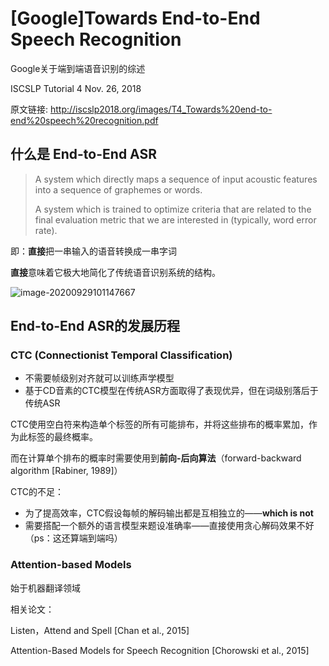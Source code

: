 # [Google]Towards End-to-End Speech Recognition

Google关于端到端语音识别的综述

ISCSLP Tutorial 4 Nov. 26, 2018

原文链接: http://iscslp2018.org/images/T4_Towards%20end-to-end%20speech%20recognition.pdf

## 什么是 End-to-End ASR

> A system which directly maps a sequence of input acoustic features into a sequence of graphemes or words.
>
> A system which is trained to optimize criteria that are related to the final evaluation metric that we are interested in (typically, word error rate).

即：**直接**把一串输入的语音转换成一串字词

**直接**意味着它极大地简化了传统语音识别系统的结构。

![image-20200929101147667](C:\Users\Administrator\AppData\Roaming\Typora\typora-user-images\image-20200929101147667.png)



## End-to-End ASR的发展历程

### CTC (Connectionist Temporal Classification)

- 不需要帧级别对齐就可以训练声学模型
- 基于CD音素的CTC模型在传统ASR方面取得了表现优异，但在词级别落后于传统ASR

CTC使用空白符来构造单个标签的所有可能排布，并将这些排布的概率累加，作为此标签的最终概率。

而在计算单个排布的概率时需要使用到**前向-后向算法**（forward-backward algorithm [Rabiner, 1989]）

CTC的不足：

- 为了提高效率，CTC假设每帧的解码输出都是互相独立的——**which is not**
- 需要搭配一个额外的语言模型来题设准确率——直接使用贪心解码效果不好（ps：这还算端到端吗）

### Attention-based Models

始于机器翻译领域

相关论文：

Listen，Attend and Spell [Chan et al., 2015]

Attention-Based Models for Speech Recognition [Chorowski et al., 2015]



